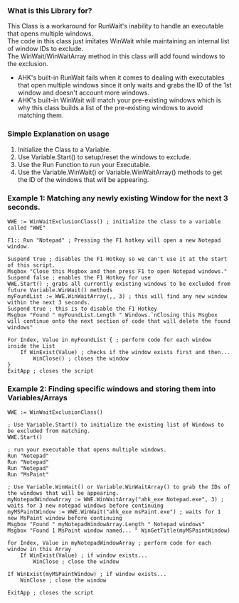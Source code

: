 ### What is this Library for?
This Class is a workaround for RunWait's inability to handle an executable that opens multiple windows.  
The code in this class just imitates WinWait while maintaining an internal list of window IDs to exclude.  
The WinWait/WinWaitArray method in this class will add found windows to the exclusion.  
* AHK's built-in RunWait fails when it comes to dealing with executables that open multiple windows since it only waits and grabs the ID of the 1st window and doesn't account more windows.  
* AHK's built-in WinWait will match your pre-existing windows which is why this class builds a list of the pre-existing windows to avoid matching them.

### Simple Explanation on usage
1. Initialize the Class to a Variable.
2. Use Variable.Start() to setup/reset the windows to exclude.
3. Use the Run Function to run your Executable.
4. Use the Variable.WinWait() or Variable.WinWaitArray() methods to get the ID of the windows that will be appearing.

### Example 1: Matching any newly existing Window for the next 3 seconds.
```
WWE := WinWaitExclusionClass() ; initialize the class to a variable called "WWE"

F1:: Run "Notepad" ; Pressing the F1 hotkey will open a new Notepad window.

Suspend true ; disables the F1 Hotkey so we can't use it at the start of this script.
Msgbox "Close this Msgbox and then press F1 to open Notepad windows."
Suspend false ; enables the F1 Hotkey for use
WWE.Start() ; grabs all currently existing windows to be excluded from future Variable.WinWait() methods
myFoundList := WWE.WinWaitArray(,, 3) ; this will find any new window within the next 3 seconds.
Suspend true ; this is to disable the F1 Hotkey
Msgbox "Found " myFoundList.Length " Windows.`nClosing this Msgbox will continue onto the next section of code that will delete the found windows"

For Index, Value in myFoundList { ; perform code for each window inside the List
    If WinExist(Value) ; checks if the window exists first and then...
        WinClose() ; closes the window
}
ExitApp ; closes the script
```

### Example 2: Finding specific windows and storing them into Variables/Arrays
```
WWE := WinWaitExclusionClass()

; Use Variable.Start() to initialize the existing list of Windows to be excluded from matching.
WWE.Start()

; run your executable that opens multiple windows.
Run "Notepad"
Run "Notepad"
Run "Notepad"
Run "MsPaint"

; Use Variable.WinWait() or Variable.WinWaitArray() to grab the IDs of the windows that will be appearing.
myNotepadWindowArray := WWE.WinWaitArray("ahk_exe Notepad.exe", 3) ; waits for 3 new notepad windows before continuing
myMSPaintWindow := WWE.WinWait("ahk_exe msPaint.exe") ; waits for 1 new MsPaint window before continuing
Msgbox "Found " myNotepadWindowArray.Length " Notepad windows"
Msgbox "Found 1 MsPaint window named... " WinGetTitle(myMSPaintWindow)

For Index, Value in myNotepadWindowArray ; perform code for each window in this Array
    If WinExist(Value) ; if window exists...
        WinClose ; close the window

If WinExist(myMSPaintWindow) ; if window exists...
    WinClose ; close the window

ExitApp ; closes the script
```
